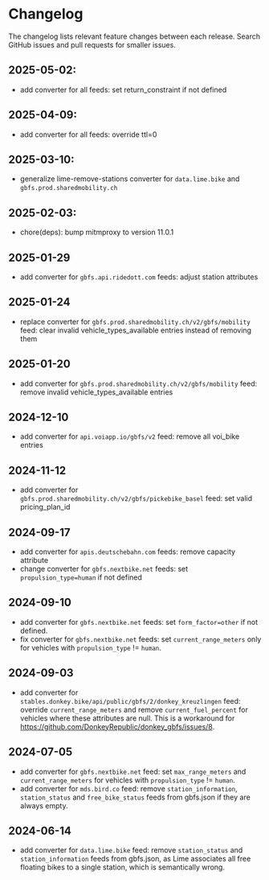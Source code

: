# Changelog

The changelog lists relevant feature changes between each release. Search GitHub issues and pull requests for smaller issues.

## 2025-05-02:
- add converter for all feeds: set return_constraint if not defined

## 2025-04-09:
- add converter for all feeds: override ttl=0

## 2025-03-10:
- generalize lime-remove-stations converter for `data.lime.bike` and `gbfs.prod.sharedmobility.ch`

## 2025-02-03:
- chore(deps): bump mitmproxy to version 11.0.1

## 2025-01-29
- add converter for `gbfs.api.ridedott.com` feeds: adjust station attributes

## 2025-01-24
- replace converter for `gbfs.prod.sharedmobility.ch/v2/gbfs/mobility` feed: clear invalid vehicle_types_available entries instead of removing them

## 2025-01-20
- add converter for `gbfs.prod.sharedmobility.ch/v2/gbfs/mobility` feed: remove invalid vehicle_types_available entries

## 2024-12-10
- add converter for `api.voiapp.io/gbfs/v2` feed: remove all voi_bike entries

## 2024-11-12
- add converter for `gbfs.prod.sharedmobility.ch/v2/gbfs/pickebike_basel` feed: set valid pricing_plan_id

## 2024-09-17
- add converter for `apis.deutschebahn.com` feeds: remove capacity attribute
- change converter for `gbfs.nextbike.net` feeds: set `propulsion_type=human` if not defined

## 2024-09-10
- add converter for `gbfs.nextbike.net` feeds: set `form_factor=other` if not defined.
- fix converter for `gbfs.nextbike.net` feeds: set `current_range_meters` only for vehicles with `propulsion_type` != `human`.

## 2024-09-03
- add converter for `stables.donkey.bike/api/public/gbfs/2/donkey_kreuzlingen` feed: override `current_range_meters` and remove `current_fuel_percent` for vehicles where these attributes are null. This is a workaround for https://github.com/DonkeyRepublic/donkey_gbfs/issues/8.

##  2024-07-05
- add converter for `gbfs.nextbike.net` feed: set `max_range_meters` and `current_range_meters` for vehicles with `propulsion_type` != `human`.
- add converter for `mds.bird.co` feed: remove `station_information`, `station_status` and `free_bike_status` feeds from gbfs.json if they are always empty.  

## 2024-06-14
- add converter for `data.lime.bike` feed: remove `station_status` and `station_information` feeds from gbfs.json, as Lime associates all free floating bikes to a single station, which is semantically wrong.

